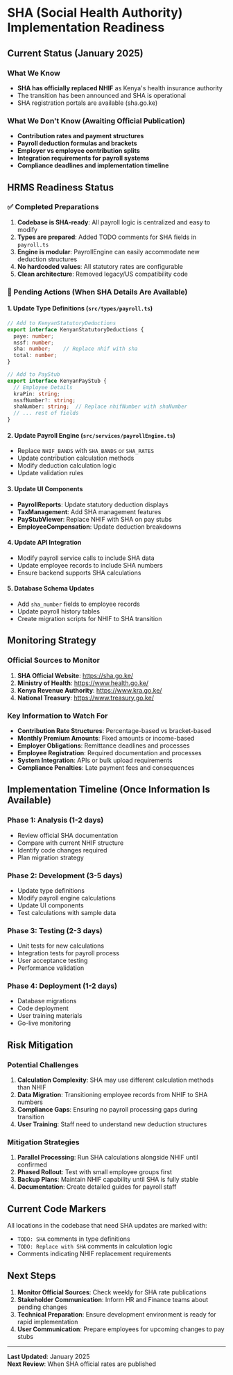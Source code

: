 # SHA (Social Health Authority) Implementation Readiness

## Current Status (January 2025)

### What We Know

- **SHA has officially replaced NHIF** as Kenya's health insurance authority
- The transition has been announced and SHA is operational
- SHA registration portals are available (sha.go.ke)

### What We Don't Know (Awaiting Official Publication)

- **Contribution rates and payment structures**
- **Payroll deduction formulas and brackets**
- **Employer vs employee contribution splits**
- **Integration requirements for payroll systems**
- **Compliance deadlines and implementation timeline**

## HRMS Readiness Status

### ✅ Completed Preparations

1. **Codebase is SHA-ready**: All payroll logic is centralized and easy to modify
2. **Types are prepared**: Added TODO comments for SHA fields in `payroll.ts`
3. **Engine is modular**: PayrollEngine can easily accommodate new deduction structures
4. **No hardcoded values**: All statutory rates are configurable
5. **Clean architecture**: Removed legacy/US compatibility code

### 🔄 Pending Actions (When SHA Details Are Available)

#### 1. Update Type Definitions (`src/types/payroll.ts`)

```typescript
// Add to KenyanStatutoryDeductions
export interface KenyanStatutoryDeductions {
  paye: number;
  nssf: number;
  sha: number;    // Replace nhif with sha
  total: number;
}

// Add to PayStub
export interface KenyanPayStub {
  // Employee Details
  kraPin: string;
  nssfNumber?: string;
  shaNumber: string;  // Replace nhifNumber with shaNumber
  // ... rest of fields
}
```

#### 2. Update Payroll Engine (`src/services/payrollEngine.ts`)

- Replace `NHIF_BANDS` with `SHA_BANDS` or `SHA_RATES`
- Update contribution calculation methods
- Modify deduction calculation logic
- Update validation rules

#### 3. Update UI Components

- **PayrollReports**: Update statutory deduction displays
- **TaxManagement**: Add SHA management features
- **PayStubViewer**: Replace NHIF with SHA on pay stubs
- **EmployeeCompensation**: Update deduction breakdowns

#### 4. Update API Integration

- Modify payroll service calls to include SHA data
- Update employee records to include SHA numbers
- Ensure backend supports SHA calculations

#### 5. Database Schema Updates

- Add `sha_number` fields to employee records
- Update payroll history tables
- Create migration scripts for NHIF to SHA transition

## Monitoring Strategy

### Official Sources to Monitor

1. **SHA Official Website**: <https://sha.go.ke/>
2. **Ministry of Health**: <https://www.health.go.ke/>
3. **Kenya Revenue Authority**: <https://www.kra.go.ke/>
4. **National Treasury**: <https://www.treasury.go.ke/>

### Key Information to Watch For

- **Contribution Rate Structures**: Percentage-based vs bracket-based
- **Monthly Premium Amounts**: Fixed amounts or income-based
- **Employer Obligations**: Remittance deadlines and processes
- **Employee Registration**: Required documentation and processes
- **System Integration**: APIs or bulk upload requirements
- **Compliance Penalties**: Late payment fees and consequences

## Implementation Timeline (Once Information Is Available)

### Phase 1: Analysis (1-2 days)

- Review official SHA documentation
- Compare with current NHIF structure
- Identify code changes required
- Plan migration strategy

### Phase 2: Development (3-5 days)

- Update type definitions
- Modify payroll engine calculations
- Update UI components
- Test calculations with sample data

### Phase 3: Testing (2-3 days)

- Unit tests for new calculations
- Integration tests for payroll process
- User acceptance testing
- Performance validation

### Phase 4: Deployment (1-2 days)

- Database migrations
- Code deployment
- User training materials
- Go-live monitoring

## Risk Mitigation

### Potential Challenges

1. **Calculation Complexity**: SHA may use different calculation methods than NHIF
2. **Data Migration**: Transitioning employee records from NHIF to SHA numbers
3. **Compliance Gaps**: Ensuring no payroll processing gaps during transition
4. **User Training**: Staff need to understand new deduction structures

### Mitigation Strategies

1. **Parallel Processing**: Run SHA calculations alongside NHIF until confirmed
2. **Phased Rollout**: Test with small employee groups first
3. **Backup Plans**: Maintain NHIF capability until SHA is fully stable
4. **Documentation**: Create detailed guides for payroll staff

## Current Code Markers

All locations in the codebase that need SHA updates are marked with:

- `TODO: SHA` comments in type definitions
- `TODO: Replace with SHA` comments in calculation logic
- Comments indicating NHIF replacement requirements

## Next Steps

1. **Monitor Official Sources**: Check weekly for SHA rate publications
2. **Stakeholder Communication**: Inform HR and Finance teams about pending changes
3. **Technical Preparation**: Ensure development environment is ready for rapid implementation
4. **User Communication**: Prepare employees for upcoming changes to pay stubs

---

**Last Updated**: January 2025  
**Next Review**: When SHA official rates are published
